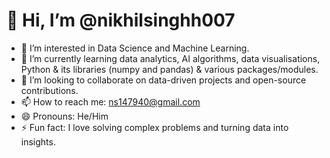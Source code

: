 # 👋 Hi, I’m @nikhilsinghh007

- 👀 I’m interested in Data Science and Machine Learning.
- 🌱 I’m currently learning data analytics, AI algorithms, data visualisations, Python & its libraries (numpy and pandas) & various packages/modules.
- 💞️ I’m looking to collaborate on data-driven projects and open-source contributions.
- 📫 How to reach me: ns147940@gmail.com
- 😄 Pronouns: He/Him
- ⚡ Fun fact: I love solving complex problems and turning data into insights.
